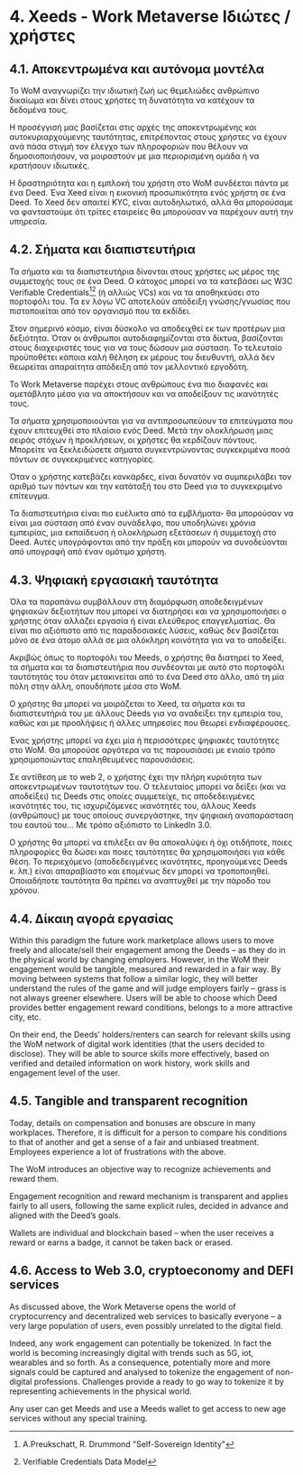 # 4. Xeeds - Work Metaverse Ιδιώτες / χρήστες

## 4.1. Αποκεντρωμένα και αυτόνομα μοντέλα

Το WoM αναγνωρίζει την ιδιωτική ζωή ως θεμελιώδες ανθρώπινο δικαίωμα και δίνει στους χρήστες τη δυνατότητα να κατέχουν τα δεδομένα τους.

Η προσέγγισή μας βασίζεται στις αρχές της αποκεντρωμένης και αυτοκυριαρχούμενης ταυτότητας, επιτρέποντας στους χρήστες να έχουν ανά πάσα στιγμή τον έλεγχο των πληροφοριών που θέλουν να δημοσιοποιήσουν, να μοιραστούν με μια περιορισμένη ομάδα ή να κρατήσουν ιδιωτικές.

Η δραστηριότητα και η εμπλοκή του χρήστη στο WoM συνδέεται πάντα με ένα Deed. Ένα Xeed είναι η εικονική προσωπικότητα ενός χρήστη σε ένα Deed. Το Xeed δεν απαιτεί KYC, είναι αυτοδηλωτικό, αλλά θα μπορούσαμε να φανταστούμε ότι τρίτες εταιρείες θα μπορούσαν να παρέχουν αυτή την υπηρεσία.

## 4.2. Σήματα και διαπιστευτήρια

Τα σήματα και τα διαπιστευτήρια δίνονται στους χρήστες ως μέρος της συμμετοχής τους σε ένα Deed. Ο κάτοχος μπορεί να τα κατεβάσει ως W3C Verifiable Credentials[^7][^8] (ή αλλιώς VCs) και να τα αποθηκεύσει στο πορτοφόλι του. Τα εν λόγω VC αποτελούν απόδειξη γνώσης/γνωσίας που πιστοποιείται από τον οργανισμό που τα εκδίδει.

Στον σημερινό κόσμο, είναι δύσκολο να αποδειχθεί εκ των προτέρων μια δεξιότητα. Όταν οι άνθρωποι αυτοδιαφημίζονται στα δίκτυα, βασίζονται στους διαχειριστές τους για να τους δώσουν μια σύσταση. Το τελευταίο προϋποθέτει κάποια καλή θέληση εκ μέρους του διευθυντή, αλλά δεν θεωρείται απαραίτητα απόδειξη από τον μελλοντικό εργοδότη.

Το Work Metaverse παρέχει στους ανθρώπους ένα πιο διαφανές και αμετάβλητο μέσο για να αποκτήσουν και να αποδείξουν τις ικανότητές τους.

Τα σήματα χρησιμοποιούνται για να αντιπροσωπεύουν τα επιτεύγματα που έχουν επιτευχθεί στο πλαίσιο ενός Deed. Μετά την ολοκλήρωση μιας σειράς στόχων ή προκλήσεων, οι χρήστες θα κερδίζουν πόντους. Μπορείτε να ξεκλειδώσετε σήματα συγκεντρώνοντας συγκεκριμένα ποσά πόντων σε συγκεκριμένες κατηγορίες.

Όταν ο χρήστης κατεβάζει κονκάρδες, είναι δυνατόν να συμπεριλάβει τον αριθμό των πόντων και την κατάταξή του στο Deed για το συγκεκριμένο επίτευγμα.

Τα διαπιστευτήρια είναι πιο ευέλικτα από τα εμβλήματα- θα μπορούσαν να είναι μια σύσταση από έναν συνάδελφο, που υποδηλώνει χρόνια εμπειρίας, μια εκπαίδευση ή ολοκλήρωση εξετάσεων ή συμμετοχή στο Deed. Αυτές υπογράφονται από την πράξη και μπορούν να συνοδεύονται από υπογραφή από έναν ομότιμο χρήστη.

## 4.3. Ψηφιακή εργασιακή ταυτότητα

Όλα τα παραπάνω συμβάλλουν στη διαμόρφωση αποδεδειγμένων ψηφιακών δεξιοτήτων που μπορεί να διατηρήσει και να χρησιμοποιήσει ο χρήστης όταν αλλάζει εργασία ή είναι ελεύθερος επαγγελματίας. Θα είναι πιο αξιόπιστο από τις παραδοσιακές λύσεις, καθώς δεν βασίζεται μόνο σε ένα άτομο αλλά σε μια ολόκληρη κοινότητα για να το αποδείξει.

Ακριβώς όπως το πορτοφόλι του Meeds, ο χρήστης θα διατηρεί το Xeed, τα σήματα και τα διαπιστευτήρια που συνδέονται με αυτό στο πορτοφόλι ταυτότητάς του όταν μετακινείται από το ένα Deed στο άλλο, από τη μία πόλη στην άλλη, οπουδήποτε μέσα στο WoM.

Ο χρήστης θα μπορεί να μοιράζεται το Xeed, τα σήματα και τα διαπιστευτήριά του με άλλους Deeds για να αναδείξει την εμπειρία του, καθώς και με προσλήψεις ή άλλες υπηρεσίες που θεωρεί ενδιαφέρουσες.

Ένας χρήστης μπορεί να έχει μία ή περισσότερες ψηφιακές ταυτότητες στο WoM. Θα μπορούσε αργότερα να τις παρουσιάσει με ενιαίο τρόπο χρησιμοποιώντας επαληθευμένες παρουσιάσεις.

Σε αντίθεση με το web 2, ο χρήστης έχει την πλήρη κυριότητα των αποκεντρωμένων ταυτοτήτων του. Ο τελευταίος μπορεί να δείξει (και να αποδείξει) τις Deeds στις οποίες συμμετείχε, τις αποδεδειγμένες ικανότητές του, τις ισχυριζόμενες ικανότητές του, άλλους Xeeds (ανθρώπους) με τους οποίους συνεργάστηκε, την ψηφιακή αναπαράσταση του εαυτού του... Με τρόπο αξιόπιστο το LinkedIn 3.0.

Ο χρήστης θα μπορεί να επιλέξει αν θα αποκαλύψει ή όχι οτιδήποτε, ποιες πληροφορίες θα δώσει και ποιες ταυτότητες θα χρησιμοποιήσει για κάθε θέση. Το περιεχόμενο (αποδεδειγμένες ικανότητες, προηγούμενες Deeds κ. λπ.) είναι απαραβίαστο και επομένως δεν μπορεί να τροποποιηθεί. Οποιαδήποτε ταυτότητα θα πρέπει να αναπτυχθεί με την πάροδο του χρόνου.

## 4.4. Δίκαιη αγορά εργασίας

Within this paradigm the future work marketplace allows users to move freely and allocate/sell their engagement among the Deeds – as they do in the physical world by changing employers. However, in the WoM their engagement would be tangible, measured and rewarded in a fair way. By moving between systems that follow a similar logic, they will better understand the rules of the game and will judge employers fairly – grass is not always greener elsewhere. Users will be able to choose which Deed provides better engagement reward conditions, belongs to a more attractive city, etc.

On their end, the Deeds’ holders/renters can search for relevant skills using the WoM network of digital work identities (that the users decided to disclose). They will be able to source skills more effectively, based on verified and detailed information on work history, work skills and engagement level of the user.

## 4.5. Tangible and transparent recognition

Today, details on compensation and bonuses are obscure in many workplaces. Therefore, it is difficult for a person to compare his conditions to that of another and get a sense of a fair and unbiased treatment. Employees experience a lot of frustrations with the above.

The WoM introduces an objective way to recognize achievements and reward them.

Engagement recognition and reward mechanism is transparent and applies fairly to all users, following the same explicit rules, decided in advance and aligned with the Deed’s goals.

Wallets are individual and blockchain based – when the user receives a reward or earns a badge, it cannot be taken back or erased.

## 4.6. Access to Web 3.0, cryptoeconomy and DEFI services

As discussed above, the Work Metaverse opens the world of cryptocurrency and decentralized web services to basically everyone – a very large population of users, even possibly unrelated to the digital field.

Indeed, any work engagement can potentially be tokenized. In fact the world is becoming increasingly digital with trends such as 5G, iot, wearables and so forth. As a consequence, potentially more and more signals could be captured and analysed to tokenize the engagement of non-digital professions. Challenges provide a ready to go way to tokenize it by representing achievements in the physical world.

Any user can get Meeds and use a Meeds wallet to get access to new age services without any special training.

[^7]: A.Preukschatt, R. Drummond "Self-Sovereign Identity"
[^8]: Verifiable Credentials Data Model
